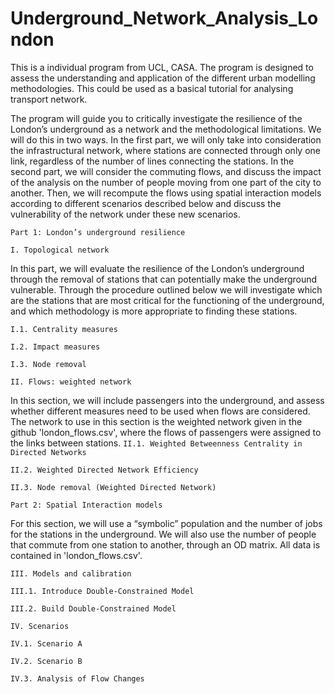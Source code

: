 # Underground_Network_Analysis_London

This is a individual program from UCL, CASA. The program is designed to assess the understanding and application of the different urban modelling methodologies. This could be used as a basical tutorial for analysing transport network.

The program will guide you to critically investigate the resilience of the London’s underground as a network and the methodological limitations. We will do this in two ways. In the first part, we will only take into consideration the infrastructural network, where stations are connected through only one link, regardless of the number of lines connecting the stations. In the second part, we will consider the commuting flows, and discuss the impact of the analysis on the number of people moving from one part of the city to another. Then, we will recompute the flows using spatial interaction models according to different scenarios described below and discuss the vulnerability of the network under these new scenarios.


`Part 1: London’s underground resilience`

`I. Topological network`

In this part, we will evaluate the resilience of the London’s underground through the removal of stations that can potentially make the underground vulnerable. Through the procedure outlined below we will investigate which are the stations that are most critical for the functioning of the underground, and which methodology is more appropriate to finding these stations.

`I.1. Centrality measures`

`I.2. Impact measures`

`I.3. Node removal`



`II. Flows: weighted network`

In this section, we will include passengers into the underground, and assess whether different measures need to be used when flows are considered. The network to use in this section is the weighted network given in the github 'london_flows.csv', where the flows of passengers were assigned to the links between stations.
`II.1. Weighted Betweenness Centrality in Directed Networks`

`II.2. Weighted Directed Network Efficiency`

`II.3. Node removal (Weighted Directed Network)`



`Part 2: Spatial Interaction models`

For this section, we will use a “symbolic” population and the number of jobs for the stations in the underground. We will also use the number of people that commute from one station to another, through an OD matrix. All data is contained in 'london_flows.csv'.


`III. Models and calibration`

`III.1. Introduce Double-Constrained Model`

`III.2. Build Double-Constrained Model`



`IV. Scenarios`

`IV.1. Scenario A`

`IV.2. Scenario B`

`IV.3. Analysis of Flow Changes`





